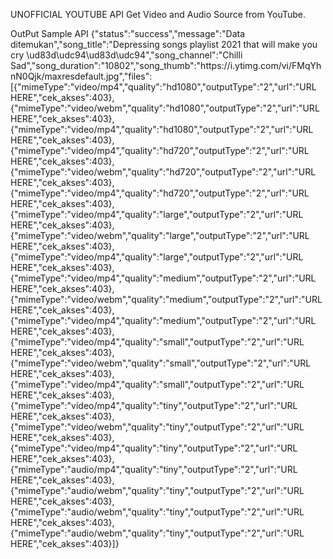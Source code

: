UNOFFICIAL YOUTUBE API
Get Video and Audio Source from YouTube.


OutPut Sample API
{"status":"success","message":"Data ditemukan","song_title":"Depressing songs playlist 2021 that will make you cry \ud83d\udc94\ud83d\udc94","song_channel":"Chilli Sad","song_duration":"10802","song_thumb":"https:\/\/i.ytimg.com\/vi\/FMqYhnN0Qjk\/maxresdefault.jpg","files":[{"mimeType":"video\/mp4","quality":"hd1080","outputType":"2","url":"URL HERE","cek_akses":403},{"mimeType":"video\/webm","quality":"hd1080","outputType":"2","url":"URL HERE","cek_akses":403},{"mimeType":"video\/mp4","quality":"hd1080","outputType":"2","url":"URL HERE","cek_akses":403},{"mimeType":"video\/mp4","quality":"hd720","outputType":"2","url":"URL HERE","cek_akses":403},{"mimeType":"video\/webm","quality":"hd720","outputType":"2","url":"URL HERE","cek_akses":403},{"mimeType":"video\/mp4","quality":"hd720","outputType":"2","url":"URL HERE","cek_akses":403},{"mimeType":"video\/mp4","quality":"large","outputType":"2","url":"URL HERE","cek_akses":403},{"mimeType":"video\/webm","quality":"large","outputType":"2","url":"URL HERE","cek_akses":403},{"mimeType":"video\/mp4","quality":"large","outputType":"2","url":"URL HERE","cek_akses":403},{"mimeType":"video\/mp4","quality":"medium","outputType":"2","url":"URL HERE","cek_akses":403},{"mimeType":"video\/webm","quality":"medium","outputType":"2","url":"URL HERE","cek_akses":403},{"mimeType":"video\/mp4","quality":"medium","outputType":"2","url":"URL HERE","cek_akses":403},{"mimeType":"video\/mp4","quality":"small","outputType":"2","url":"URL HERE","cek_akses":403},{"mimeType":"video\/webm","quality":"small","outputType":"2","url":"URL HERE","cek_akses":403},{"mimeType":"video\/mp4","quality":"small","outputType":"2","url":"URL HERE","cek_akses":403},{"mimeType":"video\/mp4","quality":"tiny","outputType":"2","url":"URL HERE","cek_akses":403},{"mimeType":"video\/webm","quality":"tiny","outputType":"2","url":"URL HERE","cek_akses":403},{"mimeType":"video\/mp4","quality":"tiny","outputType":"2","url":"URL HERE","cek_akses":403},{"mimeType":"audio\/mp4","quality":"tiny","outputType":"2","url":"URL HERE","cek_akses":403},{"mimeType":"audio\/webm","quality":"tiny","outputType":"2","url":"URL HERE","cek_akses":403},{"mimeType":"audio\/webm","quality":"tiny","outputType":"2","url":"URL HERE","cek_akses":403},{"mimeType":"audio\/webm","quality":"tiny","outputType":"2","url":"URL HERE","cek_akses":403}]}
